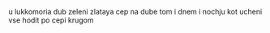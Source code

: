 
u lukkomoria dub zeleni
zlataya cep na dube tom
i dnem i nochju kot ucheni
vse hodit po cepi krugom